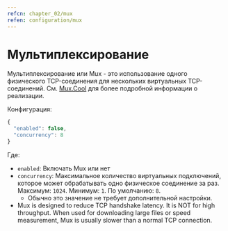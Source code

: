 ```yaml
---
refcn: chapter_02/mux
refen: configuration/mux
---
```

# Мультиплексирование

Мультиплексирование или Mux - это использование одного физического TCP-соединения для нескольких виртуальных TCP-соединений. См. [Mux.Cool](https://www.v2ray.com/eng/protocols/muxcool.html) для более подробной информации о реализации.

Конфигурация:

```javascript
{
  "enabled": false,
  "concurrency": 8
}
```

Где:

* `enabled`: Включать Mux или нет
* `concurrency`: Максимальное количество виртуальных подключений, которое может обрабатывать одно физическое соединение за раз. Максимум: `1024`. Минимум: `1`. По умолчанию: `8`. 
  * Обычно это значение не требует дополнительной настройки.
* Mux is designed to reduce TCP handshake latency. It is NOT for high throughput. When used for downloading large files or speed measurement, Mux is usually slower than a normal TCP connection.